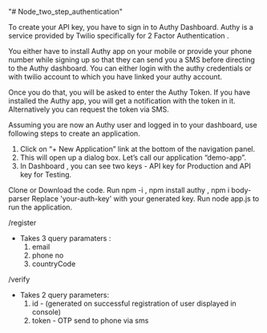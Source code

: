 "# Node_two_step_authentication" 

To create your API key, you have to sign in to Authy Dashboard. Authy is a service provided by Twilio specifically for 2 Factor Authentication .

You either have to install Authy app on your mobile or provide your phone number while signing up so that they can send you a SMS before directing to the Authy dashboard. You can either login with the authy credentials or with twilio account to which you have linked your authy account.

Once you do that, you will be asked to enter the Authy Token. If you have installed the Authy app, you will get a notification with the token in it. Alternatively you can request the token via SMS.

Assuming you are now an Authy user and logged in to your dashboard, use following steps to create an application.
1. Click on “+ New Application” link at the bottom of the navigation panel.
2. This will open up a dialog box. Let’s call our application “demo-app”.
3. In Dashboard , you can see two keys - API key for Production and API key for Testing.


Clone or Download the code.
Run npm -i  , npm install authy , npm i body-parser
Replace 'your-auth-key' with your generated key.
Run node app.js to run the application.

/register 
- Takes 3 query paramaters : 
  1. email
  2. phone no
  3. countryCode
  
  
 /verify
 - Takes 2 query parameters:
    1. id - (generated on successful registration of user displayed in console)
    2. token - OTP send to phone via sms
